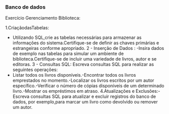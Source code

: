  ### Banco de dados

 Exercício Gerenciamento Biblioteca:
 
 1.CriaçãodasTabelas:
 - Utilizando SQL,crie as tabelas necessárias para armazenar as informações do sistema.Certifique-se de definir as chaves primárias e estrangeiras conforme apropriado.
 2 - Inserção de Dados :
 -Insira dados de exemplo nas tabelas para simular um ambiente de biblioteca.Certifique-se de incluir uma variedade de livros, autor e se editoras.
 3 - Consultas SQL: Escreva consultas SQL para realizar as seguintes operações:
 - Listar todos os livros disponíveis.-Encontrar todos os livros emprestados no momento.-Localizar os livros escritos por um autor específico.-Verificar o número de cópias disponíveis de um determinado livro.-Mostrar os empréstimos em atraso.
4.Atualizações e Exclusões:-Escreva consultas SQL para atualizar e excluir registros do banco de dados, por exemplo,para marcar um livro como devolvido ou remover um autor.